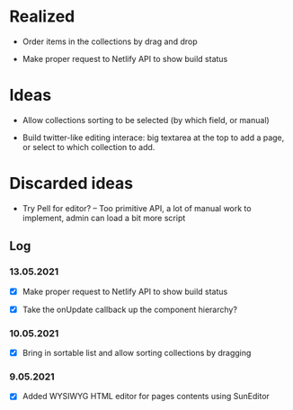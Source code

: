 # Realized

- Order items in the collections by drag and drop

- Make proper request to Netlify API to show build status

# Ideas

- Allow collections sorting to be selected (by which field, or manual)

- Build twitter-like editing interace: big textarea at the top to add a page,
or select to which collection to add.

# Discarded ideas

- Try Pell for editor? – Too primitive API, a lot of manual work to implement,
admin can load a bit more script

## Log

### 13.05.2021

- [x] Make proper request to Netlify API to show build status

- [x] Take the onUpdate callback up the component hierarchy?

### 10.05.2021

- [x] Bring in sortable list and allow sorting collections by dragging

### 9.05.2021

- [x] Added WYSIWYG HTML editor for pages contents using SunEditor
